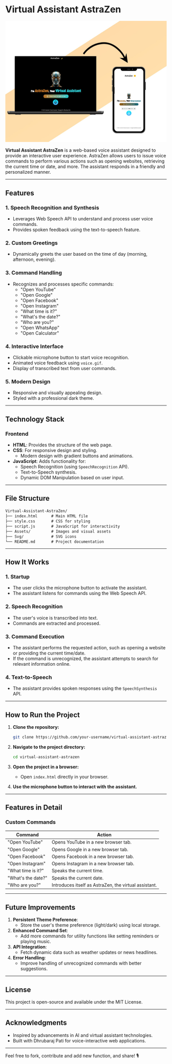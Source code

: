 # Virtual Assistant AstraZen
![Font Page](Assets/vercual-assc.jpeg)

**Virtual Assistant AstraZen** is a web-based voice assistant designed to provide an interactive user experience. AstraZen allows users to issue voice commands to perform various actions such as opening websites, retrieving the current time or date, and more. The assistant responds in a friendly and personalized manner.

---

## Features

### 1. **Speech Recognition and Synthesis**
- Leverages Web Speech API to understand and process user voice commands.
- Provides spoken feedback using the text-to-speech feature.

### 2. **Custom Greetings**
- Dynamically greets the user based on the time of day (morning, afternoon, evening).

### 3. **Command Handling**
- Recognizes and processes specific commands:
  - "Open YouTube"
  - "Open Google"
  - "Open Facebook"
  - "Open Instagram"
  - "What time is it?"
  - "What's the date?"
  - "Who are you?"
  - "Open WhatsApp"
  - "Open Calculator"

### 4. **Interactive Interface**
- Clickable microphone button to start voice recognition.
- Animated voice feedback using `voice.gif`.
- Display of transcribed text from user commands.

### 5. **Modern Design**
- Responsive and visually appealing design.
- Styled with a professional dark theme.

---

## Technology Stack

### Frontend
- **HTML**: Provides the structure of the web page.
- **CSS**: For responsive design and styling.
  - Modern design with gradient buttons and animations.
- **JavaScript**: Adds functionality for:
  - Speech Recognition (using `SpeechRecognition` API).
  - Text-to-Speech synthesis.
  - Dynamic DOM Manipulation based on user input.

---

## File Structure

```
Virtual-Assistant-AstraZen/
├── index.html      # Main HTML file
├── style.css       # CSS for styling
├── script.js       # JavaScript for interactivity
├── Assets/         # Images and visual assets
├── Svg/            # SVG icons
└── README.md       # Project documentation
```

---

## How It Works

### 1. **Startup**
- The user clicks the microphone button to activate the assistant.
- The assistant listens for commands using the Web Speech API.

### 2. **Speech Recognition**
- The user's voice is transcribed into text.
- Commands are extracted and processed.

### 3. **Command Execution**
- The assistant performs the requested action, such as opening a website or providing the current time/date.
- If the command is unrecognized, the assistant attempts to search for relevant information online.

### 4. **Text-to-Speech**
- The assistant provides spoken responses using the `SpeechSynthesis` API.

---

## How to Run the Project

1. **Clone the repository:**
   ```bash
   git clone https://github.com/your-username/virtual-assistant-astrazen.git
   ```

2. **Navigate to the project directory:**
   ```bash
   cd virtual-assistant-astrazen
   ```

3. **Open the project in a browser:**
   - Open `index.html` directly in your browser.

4. **Use the microphone button to interact with the assistant.**

---

## Features in Detail

### **Custom Commands**
| Command             | Action                                                                 |
|---------------------|----------------------------------------------------------------------|
| "Open YouTube"      | Opens YouTube in a new browser tab.                                  |
| "Open Google"       | Opens Google in a new browser tab.                                   |
| "Open Facebook"     | Opens Facebook in a new browser tab.                                 |
| "Open Instagram"    | Opens Instagram in a new browser tab.                                |
| "What time is it?"  | Speaks the current time.                                             |
| "What's the date?"  | Speaks the current date.                                             |
| "Who are you?"      | Introduces itself as AstraZen, the virtual assistant.                |

---

## Future Improvements

1. **Persistent Theme Preference**:
   - Store the user's theme preference (light/dark) using local storage.
2. **Enhanced Command Set**:
   - Add more commands for utility functions like setting reminders or playing music.
3. **API Integration**:
   - Fetch dynamic data such as weather updates or news headlines.
4. **Error Handling**:
   - Improve handling of unrecognized commands with better suggestions.

---

## License
This project is open-source and available under the MIT License.

---

## Acknowledgments
- Inspired by advancements in AI and virtual assistant technologies.
- Built with Dhrubaraj Pati for voice-interactive web applications.

---

Feel free to fork, contribute and add new function, and share! 🎙️

